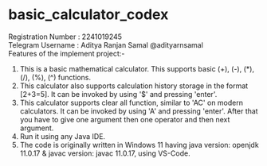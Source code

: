 # basic_calculator_codex <br />
Registration Number : 2241019245 <br />
Telegram Username : Aditya Ranjan Samal @adityarnsamal <br />
Features of the implement project:- <br />
1. This is a basic mathematical calculator. This supports basic (+), (-), (*), (/), (%), (^) functions. <br />
2. This calculator also supports calculation history storage in the format [2+3=5]. It can be invoked by using '$' and pressing 'enter'. <br />
3. This calculator supports clear all function, similar to 'AC' on modern calculators. It can be invoked by using 'A' and pressing 'enter'. After that you have to give one argument then one operator and then next argument. <br />
4. Run it using any Java IDE.  <br />
5. The code is originally written in Windows 11 having java version: openjdk 11.0.17 & javac version: javac 11.0.17, using VS-Code.
